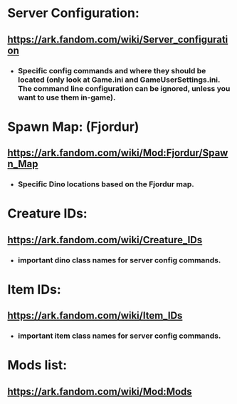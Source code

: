 # Server Configuration:
## https://ark.fandom.com/wiki/Server_configuration
- ### Specific config commands and where they should be located (only look at Game.ini and GameUserSettings.ini. The command line configuration can be ignored, unless you want to use them in-game).

# Spawn Map: (Fjordur)
## https://ark.fandom.com/wiki/Mod:Fjordur/Spawn_Map
- ### Specific Dino locations based on the Fjordur map.

# Creature IDs:
## https://ark.fandom.com/wiki/Creature_IDs
- ### important dino class names for server config commands.

# Item IDs:
## https://ark.fandom.com/wiki/Item_IDs
- ### important item class names for server config commands.

# Mods list:
## https://ark.fandom.com/wiki/Mod:Mods
